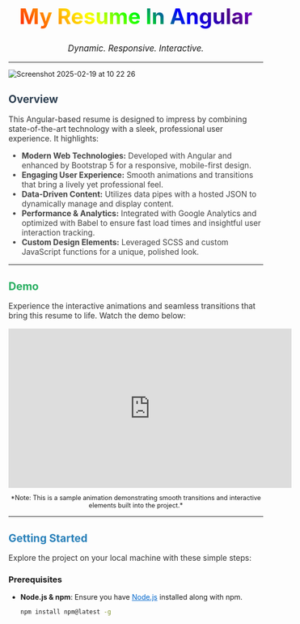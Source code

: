 <!--README -->

<h1 style="text-align: center; font-size: 3em; background: linear-gradient(45deg, #ff0000, #ff7f00, #ffff00, #00ff00, #0000ff, #4b0082, #8f00ff); -webkit-background-clip: text; color: transparent;">
My Resume In Angular
</h1>


<p style="text-align: center; font-style: italic; font-size: 1.2em;">
  Dynamic. Responsive. Interactive.
</p>

---
![Screenshot 2025-02-19 at 10 22 26](https://github.com/user-attachments/assets/fa4aa207-97f2-4a7e-b911-8d8a043ddd12)

## <span style="color:#2c3e50;">Overview</span>

<p style="color: #333; font-size: 1.1em;">
This Angular-based resume is designed to impress by combining state-of-the-art technology with a sleek, professional user experience. It highlights:
</p>
<ul style="color: #444; font-size: 1.1em;">
  <li><strong>Modern Web Technologies:</strong> Developed with Angular and enhanced by Bootstrap 5 for a responsive, mobile-first design.</li>
  <li><strong>Engaging User Experience:</strong> Smooth animations and transitions that bring a lively yet professional feel.</li>
  <li><strong>Data-Driven Content:</strong> Utilizes data pipes with a hosted JSON to dynamically manage and display content.</li>
  <li><strong>Performance & Analytics:</strong> Integrated with Google Analytics and optimized with Babel to ensure fast load times and insightful user interaction tracking.</li>
  <li><strong>Custom Design Elements:</strong> Leveraged SCSS and custom JavaScript functions for a unique, polished look.</li>
</ul>

---

## <span style="color:#27ae60;"> Demo</span>

<p style="color: #333; font-size: 1.1em;">
Experience the interactive animations and seamless transitions that bring this resume to life. Watch the demo below:
</p>

<div style="text-align: center;">
  <iframe width="560" height="315" 
        src="https://www.youtube.com/embed/l4KrnkHHdug?autoplay=1&loop=1&playlist=l4KrnkHHdug" 
        title="YouTube video player" 
        frameborder="0" 
        allow="accelerometer; autoplay; clipboard-write; encrypted-media; gyroscope; picture-in-picture" 
        allowfullscreen>
</iframe>

</div>

<p style="text-align: center; font-size: 0.9em;">
*Note: This is a sample animation demonstrating smooth transitions and interactive elements built into the project.*
</p>

---

## <span style="color:#2980b9;">Getting Started</span>

<p style="color: #333; font-size: 1.1em;">
Explore the project on your local machine with these simple steps:
</p>

### Prerequisites

- **Node.js & npm**: Ensure you have <a href="https://nodejs.org/" style="color: #0066cc;">Node.js</a> installed along with npm.
  ```bash
  npm install npm@latest -g
